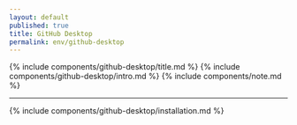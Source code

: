 ```yaml
---
layout: default
published: true
title: GitHub Desktop
permalink: env/github-desktop
---
```


{% include components/github-desktop/title.md %}
{% include components/github-desktop/intro.md %}
{% include components/note.md %}

---

{% include components/github-desktop/installation.md %}
